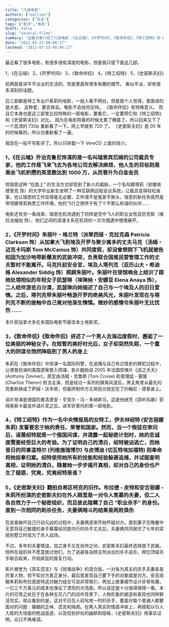 ```yaml
---
title: "几部电影"
authors: ["eallion"]
categories: ["日志"]
tags: ["影评","电影"]
draft: false
slug: "several-films"
summary: "这篇文章介绍了几部电影：《在云端》、《开罗时间》、《致命伴侣》、《特工绍特》和《史密斯夫妇》。文章提到前两部电影讲述了平凡生活中的有趣细节，而后三部则涉及更加复杂的情节和话题。"
date: "2011-03-23 08:06:17"
lastmod: "2011-03-23 08:06:17"
---
```


最近看了很多电影，有很多很有深度的电影，但是我只提下面这几部。

1，《在云端》
2，《开罗时间》
3，《致命伴侣》
4，《特工绍特》
5，《史密斯夫妇》

前两部是讲平平淡淡的生活的，但是里面有很多有趣的细节。
看似平淡，却有很多深刻的话题。

后三部都是特工专业户茱莉的电影，一般人看不明白，但是我个人觉得，里面讲的是大爱。
这种爱，要去体会。电影不会给你交待。
《致命伴侣》有特殊意义。
而且它本身也是这三部里比较特殊的一部电影，要看它，一定要把它和《特工绍特》和《史密斯夫妇》对比。
因为在电影院看的时候太累了睡着了，所以回来又下了一个高清的 720p 重新看了一下。网上早就有 720 了。
《史密斯夫妇》是 05 年的时候看的，所以也重新看了一遍。

我现在一般不写影评了。所以只转载一下 VereCD 上面的简介。

### 1，《在云端》乔治克鲁尼饰演的是一名叫瑞恩宾厄姆的公司裁员专家，他的工作是飞来飞去为各地公司去解决麻烦，他人生的目标则是乘坐飞机积攒的英里数达到 1000 万，从而晋升为白金会员

但瑞恩这种 “在路上” 的生活方式却受到了新人的威胁，一个名叫娜塔莉（安娜肯德里克 饰）的大学毕业新生发明了一种互联网远程会议系统，让裁员变得轻松省事，也让瑞恩的工作显得毫无必要。正所谓不是冤家不聚头，瑞恩的新任务竟然是带领娜塔莉熟悉工作环境，他的飞行之旅终于有了个不那么和谐的伙伴……

电影还有另一条线索，瑞恩在机场遇到了同样是空中飞人的职业女性亚历克斯（维拉法梅加 饰），他们之间的浪漫关系在机场的一次次偶遇中慢慢展开。

### 2，《开罗时间》朱丽叶・格兰特（派翠西娅・克拉克森 Patricia Clarkson 饰）从加拿大飞到埃及开罗与聚少离多的丈夫马克（汤姆・迈克卡玛斯 Tom McCamus 饰）共同度假，却没曾想刚下飞机就被告知因为加沙地带新爆发的武装冲突，负责联合国难民营管理工作的丈夫暂时不能离开。马克托前安全官，埃及人塔列克（亚历山大・希迪格 Alexander Siddig 饰）照顾朱丽叶。朱丽叶在使馆晚会上结识了跟她处境相似的年轻女子凯瑟琳（埃琳纳・安娜亚 Elena Anaya 饰），二人结伴游览白沙漠，凯瑟琳向她描述了自己与一个埃及人的旧日爱情。之后，塔列克带朱丽叶畅游开罗的绝美风光，朱丽叶发现在与塔列克不断的接触中自己竟对他渐生情愫。微妙的感情令朱丽叶无比忧伤 ……

本片获加拿大多伦多国际电影节最佳本土电影奖。

### 3，《致命伴侣》《致命伴侣》讲述了一个男人去海边度假时，邂逅了一位美丽的神秘女子。在短暂的美好时光后，女子却突然失踪，一个重大的阴谋也悄然降临到了男人的身上

朱莉在《致命伴侣》中饰演一名国际刑警，在追捕与自己有过情史的罪犯过程中，让德普扮演的美国游客卷入阴谋。影片翻拍自 2005 年法国惊悚片《逃之夭夭》(Anthony Zimmer)，原定由汤姆・克鲁斯 (Tom Cruise) 和查理兹・塞隆 (Charlize Theron) 担当主演，但是经过一系列的换角风波后，男主角曾从最先的克鲁斯换成了萨姆・沃辛顿，但最终制作方又把目光锁定在了约翰尼・德普身上。

该片导演是德国的弗洛里安・亨克尔・冯・多纳斯马，这是他继凭《窃听风暴》获得奥斯卡最佳外语片奖之后，进军好莱坞的第一部电影。

### 4，《特工绍特》作为一名中央情报局的女特工，伊夫林绍特 (安吉丽娜朱莉) 发誓要忠于她的责任、荣誉和国家。然而，当一个叛徒在审问后，诬蔑绍特就是一个俄国间谍，并透露一起秘密计划时，她的忠诚度需要经受巨大的考验。为了证明自己的清白，绍特被迫逃亡，而她昔日的同事温特尔 (列维施瑞博尔) 与皮博迪 (切瓦特埃加福特) 则奉命将她捉拿归案。绍特使用她所有的技能和经验躲避追捕，并试图查明真相，证明她的清白，随着她一步步揭开真相，却对自己的身份也产生了疑惑，究竟，究竟绍特是谁？

### 5，《史密斯夫妇》翻拍自希区柯克的旧作。布拉德 - 皮特和安吉丽娜 - 朱莉所扮演的史密斯夫妇在外人眼里是一对令人羡慕的夫妻，但二人各自效力于一个秘密组织，而且彼此隐瞒了自己 “职业杀手” 的身份。直到一次相同的刺杀任务，夫妻俩暗斗的结果是两败俱伤

在追查破坏自己行动元凶的过程中，夫妻俩逐渐开始怀疑对方。直到妻子在晚餐中无意将自己敏捷的身手暴露给同是内行的杀手丈夫后，夫妻俩共同居住了七年的双层别墅立时成为了杀人战场。

不过，多年的夫妻情谊，加之身手又在伯仲之间，史密斯夫妇最终选择放下武器。但所在组织并不愿意放过他们，为了逃避各自顾主所派出的杀手追杀，两位顶级杀手联合起来，开始疯狂的报复行动。

影片被誉为《真实谎言》与《玫瑰战争》的混合版，一对各为其主的杀手夫妻各是厉害人物，但不知对方真正身分，最后竟发现自己要下手的对象就是对方。安吉丽娜朱莉和布拉德皮特这对魅力组合可说非常吸引，再加上故事细节设计非常有趣，一亿三千万美元的成本也保证了漂亮的大场面，所以说还是十分值得值得一看。本片的可贵之处在于在各种五花八门的动作背景下，人物形象的塑造和表现也同样鲜活充实。观众看到的是，这对平日在人前叱咤一时的杀手，要面对每个普通人都要面对的问题：婚姻的乏味、谎言和隔阂。在两人真实的情感冲突上，再搭配以引人入胜的大场面的枪战追逐，以及恰到好处的幽默和隐喻，《史密斯夫妇》用事实证明，众口不再难调。
